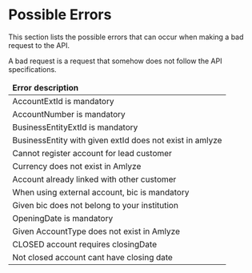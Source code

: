 # Possible Errors
<p>This section lists the possible errors that can occur when making a bad request to the API. </p><p>A bad request is a request that somehow does not follow the API specifications.</p> 

<table>
    <thead>
        <tr>
            <td><b>Error description</b></td>
        </tr>
    </thead>
    <tbody>
        <tr>
            <td>AccountExtId is mandatory</td>
        <tr>
            <td>AccountNumber is mandatory</td>
        </tr>
        <tr>
            <td>BusinessEntityExtId is mandatory</td>
        </tr>
        <tr>
            <td>BusinessEntity with given extId does not exist in amlyze</td>
        </tr>
         <tr>
            <td>Cannot register account for lead customer</td>
        </tr>
         <tr>
            <td>Currency does not exist in Amlyze</td>
        </tr>
         <tr>
            <td>Account already linked with other customer</td>
        </tr>
         <tr>
            <td>When using external account, bic is mandatory</td>
        </tr>
         <tr>
            <td>Given bic does not belong to your institution</td>
        </tr>
         <tr>
            <td>OpeningDate is mandatory</td>
        </tr>
         <tr>
            <td>Given AccountType does not exist in Amlyze</td>
        </tr>
         <tr>
            <td>CLOSED account requires closingDate</td>
        </tr>
        <tr>
            <td>Not closed account cant have closing date</td>
        </tr>
    </tbody>
</table>
